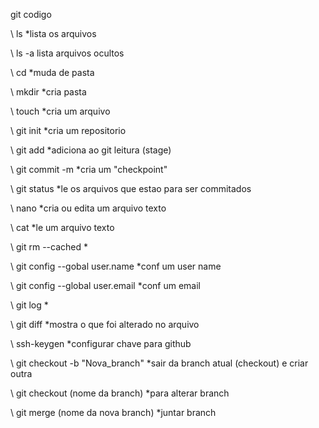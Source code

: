 git codigo

\\ ls 	*lista os arquivos

\\ ls -a	lista arquivos ocultos

\\ cd	*muda de pasta

\\ mkdir	*cria pasta

\\ touch	*cria um arquivo

\\ git init	*cria um repositorio

\\ git add	   *adiciona ao git leitura (stage)

\\ git commit -m 	 *cria um "checkpoint"

\\ git status	 *le os arquivos que estao para ser commitados

\\ nano	*cria ou edita um arquivo texto

\\ cat	   *le um arquivo texto

\\ git rm --cached	  *

\\ git config --gobal user.name	 *conf um user name

\\ git config --global user.email   *conf um email

\\ git log	   *

\\ git diff 	*mostra o que foi alterado no arquivo

\\ ssh-keygen  *configurar chave para github

\\ git checkout -b "Nova_branch" *sair da branch atual (checkout) e criar outra

\\ git checkout (nome da branch)  *para alterar branch

\\ git merge (nome da nova branch) *juntar branch
